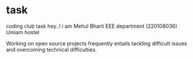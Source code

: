 # task
coding club task
hey..!
i am Mehul Bharti EEE department (220108036)
Umiam hostel

Working on open source projects frequently entails tackling difficult issues and overcoming technical difficulties. 
